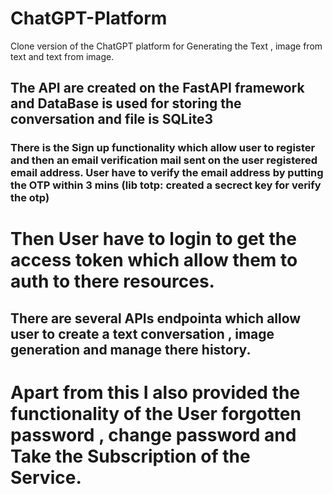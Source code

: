 # ChatGPT-Platform
Clone version of the ChatGPT platform for Generating the Text , image from text and text from image.

## The API are created on the FastAPI framework and DataBase is used for storing the conversation and file is SQLite3

### There is the Sign up functionality which allow user to register and then an email verification mail sent on the user registered email address. User have to verify the email address by putting the OTP within 3 mins (lib totp: created a secrect key for verify the otp)

# Then User have to login to get the access token which allow them to auth to there resources.

## There are several APIs endpointa which allow user to create a text conversation , image generation and manage there history.
# Apart from this I also provided the functionality of the User forgotten password , change password and Take the Subscription of the Service.